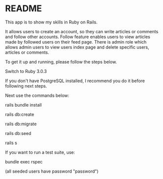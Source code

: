 # README

This app is to show my skills in Ruby on Rails.

It allows users to create an account, so they can write articles or comments and follow other accounts. Follow feature enables users to view articles made by followed users on their feed page. There is admin role which allows admin users to view users index page and delete specific users, articles or comments.

To get it up and running, please follow the steps below.

Switch to Ruby 3.0.3

If you don't have PostgreSQL installed, I recommend you do it before following next steps.

Next use the commands below:

rails bundle install

rails db:create

rails db:migrate

rails db:seed

rails s

If you want to run a test suite, use:

bundle exec rspec

(all seeded users have password "password")

